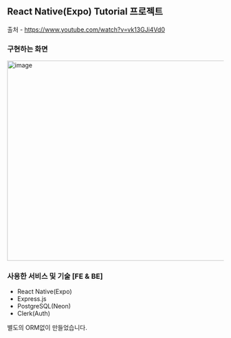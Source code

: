## React Native(Expo) Tutorial 프로젝트

출처 - https://www.youtube.com/watch?v=vk13GJi4Vd0

### 구현하는 화면
<img width="1317" height="466" alt="image" src="https://github.com/user-attachments/assets/9c27e43e-760f-4866-a657-beb41582547b" />

### 사용한 서비스 및 기술 [FE & BE]
- React Native(Expo)
- Express.js
- PostgreSQL(Neon)
- Clerk(Auth)

별도의 ORM없이 만들었습니다.
